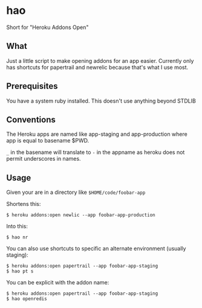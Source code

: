 # hao

Short for "Heroku Addons Open"

## What

Just a little script to make opening addons for an app easier.  Currently
only has shortcuts for papertrail and newrelic because that's what I use
most.

## Prerequisites

You have a system ruby installed.  This doesn't use anything beyond STDLIB

## Conventions

The Heroku apps are named like app-staging and app-production where app is equal to basename $PWD.

`_` in the basename will translate to `-` in the appname as heroku does not permit underscores in names.

## Usage

Given your are in a directory like `$HOME/code/foobar-app`

Shortens this:

```shell
$ heroku addons:open newlic --app foobar-app-production
```

Into this:

```shell
$ hao nr
```

You can also use shortcuts to specific an alternate environment (usually staging):

```shell
$ heroku addons:open papertrail --app foobar-app-staging
$ hao pt s
```

You can be explicit with the addon name:

```shell
$ heroku addons:open papertrail --app foobar-app-staging
$ hao openredis
```
